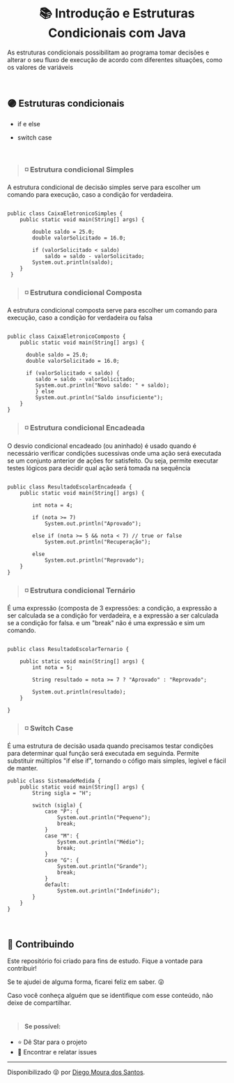 <h1 align="center"> 📚 Introdução e Estruturas Condicionais com Java </h1>

<p> As estruturas condicionais possibilitam ao programa tomar decisões
e alterar o seu fluxo de execução de acordo com diferentes situações,
como os valores de variáveis</p></br>

<h2> 🟣 Estruturas condicionais </h2>

<p>
  
  - if e else
  
  - switch case
</p></br>

> <h3> ◽ Estrutura condicional Simples </h3>

<p> A estrutura condicional de decisão simples serve para escolher um comando para execução, caso a condição for verdadeira. </p>

```shell

public class CaixaEletronicoSimples {
    public static void main(String[] args) {

        double saldo = 25.0;
        double valorSolicitado = 16.0;

        if (valorSolicitado < saldo)
            saldo = saldo - valorSolicitado;
        System.out.println(saldo);
    }
 }
```

> <h3> ◽ Estrutura condicional Composta  </h3>

<p> A estrutura condicional composta serve para escolher um comando para execução, caso a condição for verdadeira ou falsa</p>

```shell

public class CaixaEletronicoComposto {
    public static void main(String[] args) {
    
      double saldo = 25.0;
      double valorSolicitado = 16.0;
    
      if (valorSolicitado < saldo) {
         saldo = saldo - valorSolicitado;
         System.out.println("Novo saldo: " + saldo);
         } else
         System.out.println("Saldo insuficiente");
    }
}
```

> <h3> ◽ Estrutura condicional Encadeada </h3>

<p> O desvio condicional encadeado (ou aninhado) é usado quando é necessário verificar 
condições sucessivas onde uma ação será executada se um conjunto anterior de ações for
satisfeito. Ou seja, permite executar testes lógicos para decidir qual ação será tomada 
na sequência</p>

```shell

public class ResultadoEscolarEncadeada {
    public static void main(String[] args) {

        int nota = 4;

        if (nota >= 7)
            System.out.println("Aprovado");

        else if (nota >= 5 && nota < 7) // true or false
            System.out.println("Recuperação");

        else
            System.out.println("Reprovado");
    }
}
```



     

> <h3> ◽ Estrutura condicional Ternário </h3>

<p> É uma expressão (composta de 3 expressões: a condição, a expressão a ser calculada se a condição for verdadeira, 
e a expressão a ser calculada se a condição for falsa. e um "break" não é uma expressão e sim um comando.
</p>

```shell

public class ResultadoEscolarTernario {

    public static void main(String[] args) {
        int nota = 5;

        String resultado = nota >= 7 ? "Aprovado" : "Reprovado";

        System.out.println(resultado);
    }

}

```

> <h3> ◽ Switch Case </h3>

<p> É uma estrutura de decisão usada quando precisamos testar condições para determinar qual função será executada em seguinda. Permite substituir múltiplos 
"if else if", tornando o cófigo mais simples, legível e fácil de manter.</p>

```shell
public class SistemadeMedida {
    public static void main(String[] args) {
        String sigla = "H";

        switch (sigla) {
            case "P": {
                System.out.println("Pequeno");
                break;
            }
            case "M": {
                System.out.println("Médio");
                break;
            }
            case "G": {
                System.out.println("Grande");
                break;
            }
            default:
                System.out.println("Indefinido");
        }
    }
}
```

</br>


<h2> 🤝 Contribuindo </h2>

<p>
Este repositório foi criado para fins de estudo. Fique a vontade para contribuir!
    
Se te ajudei de alguma forma, ficarei feliz em saber. 😜
    
Caso você conheça alguém que se identifique com esse conteúdo, não deixe de compartilhar.
</br></br>

> <h4>Se possível:</h4>
- ⭐️ Dê Star para o projeto
- 🐛 Encontrar e relatar issues
</p>

---

Disponibilizado 😜 por [Diego Moura dos Santos](https://www.linkedin.com/in/diegomouradossantos/).

